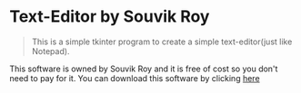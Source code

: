 # Text-Editor by Souvik Roy

> This is a simple tkinter program to create a simple text-editor(just like Notepad).

This software is owned by Souvik Roy
and it is free of cost so you don't need to 
pay for it. You can download this software by clicking [here]()

